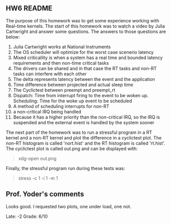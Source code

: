 ## HW6 README  
The purpose of this homework was to get some experience working with Real-time kernels. The start of this homework was to watch a video by Julia Cartwright and answer some questions. The answers to those questions are below:  
1. Julia Cartwright works at National Instruments  
2. The OS scheduler will optimize for the worst case scenerio latency
3. Mixed criticallity is when a system has a real time and bounded latency requirements and then non-time critical tasks  
4. The drivers can be shared and in that case the RT tasks and non-RT tasks can interfere with each other  
5. The delta represents latency between the event and the application  
6. Time difference between projected and actual sleep time  
7. The Cyclictest between preempt and preempt_rt  
8. Dispatch: Time from interrupt firing to the event to be woken up. Scheduling: Time for the woke up event to be scheduled  
9. A method of scheduling interrupts for non-RT  
10. a non-critical IRQ being handled  
11. Because it has a higher priority than the non-critical IRQ, so the IRQ is suspended and the external event is handled by the system sooner  

The next part of the homework was to run a stressful program in a RT kernel and a non-RT kernel and plot the difference in a cyclictest plot. The non-RT histogram is called 'nort.hist' and the RT histogram is called 'rt.hist'. The cyclictest plot is called out.png and can be displayed with:  
> xdg-open out.png  

Finally, the stressful program run during these tests was:  
> stress -c 1 -i 1 -m 1  

## Prof. Yoder's comments

Looks good.  I requested two plots, one under load, one not.

Late: -2
Grade:  6/10